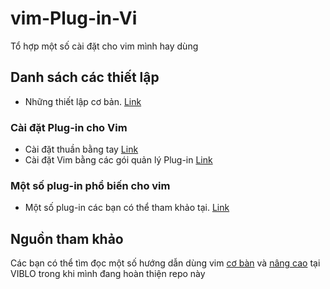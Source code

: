 # vim-Plug-in-Vi
Tổ hợp một số cài đặt cho vim mình hay dùng

## Danh sách các thiết lập
- Những thiết lập cơ bản. [Link](bacis_setup.md)
### Cài đặt Plug-in cho Vim
- Cài đặt thuần bằng tay [Link](manual_setup.md)
- Cài đặt Vim bằng các gói quản lý Plug-in [Link](Plus-in_manager_setup.md)
### Một số plug-in phổ biến cho vim
- Một số plug-in các bạn có thể tham khảo tại. [Link](Plus-in_list.md)

## Nguồn tham khảo
Các bạn có thể tìm đọc một số hướng dẫn dùng vim [cơ bàn](https://viblo.asia/p/vim-editor-RnB5pNOrZPG) và [nâng cao](https://viblo.asia/p/cac-cau-lenh-vim-ma-cac-developer-nen-biet-ByEZkLyglQ0) tại VIBLO trong khi mình đang hoàn thiện repo này
